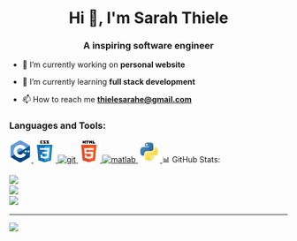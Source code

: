 <h1 align="center">Hi 👋, I'm Sarah Thiele</h1>
<h3 align="center">A inspiring software engineer</h3>

- 🔭 I’m currently working on **personal website**

- 🌱 I’m currently learning **full stack development**

- 📫 How to reach me **thielesarahe@gmail.com**

<h3 align="left">Languages and Tools:</h3>
<p align="left"> <a href="https://www.w3schools.com/cpp/" target="_blank" rel="noreferrer"> <img src="https://raw.githubusercontent.com/devicons/devicon/master/icons/cplusplus/cplusplus-original.svg" alt="cplusplus" width="40" height="40"/> </a> <a href="https://www.w3schools.com/css/" target="_blank" rel="noreferrer"> <img src="https://raw.githubusercontent.com/devicons/devicon/master/icons/css3/css3-original-wordmark.svg" alt="css3" width="40" height="40"/> </a> <a href="https://git-scm.com/" target="_blank" rel="noreferrer"> <img src="https://www.vectorlogo.zone/logos/git-scm/git-scm-icon.svg" alt="git" width="40" height="40"/> </a> <a href="https://www.w3.org/html/" target="_blank" rel="noreferrer"> <img src="https://raw.githubusercontent.com/devicons/devicon/master/icons/html5/html5-original-wordmark.svg" alt="html5" width="40" height="40"/> </a> <a href="https://www.mathworks.com/" target="_blank" rel="noreferrer"> <img src="https://upload.wikimedia.org/wikipedia/commons/2/21/Matlab_Logo.png" alt="matlab" width="40" height="40"/> </a> <a href="https://www.python.org" target="_blank" rel="noreferrer"> <img src="https://raw.githubusercontent.com/devicons/devicon/master/icons/python/python-original.svg" alt="python" width="40" height="40"/> </a> </# 



# 📊 GitHub Stats:
![](https://github-readme-stats.vercel.app/api?username=Sthiele1&theme=dark&hide_border=false&include_all_commits=true&count_private=false)<br/>
![](https://nirzak-streak-stats.vercel.app/?user=Sthiele1&theme=dark&hide_border=false)<br/>
![](https://github-readme-stats.vercel.app/api/top-langs/?username=Sthiele1&theme=dark&hide_border=false&include_all_commits=true&count_private=false&layout=compact)

---
[![](https://visitcount.itsvg.in/api?id=Sthiele1&icon=0&color=0)](https://visitcount.itsvg.in)

<!-- Proudly created with GPRM ( https://gprm.itsvg.in ) -->
